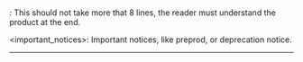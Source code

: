 # <Project title>

<short description>: This should not take more that 8 lines, the reader must understand the product at the end.

<important_notices>: Important notices, like preprod, or deprecation notice.

----


